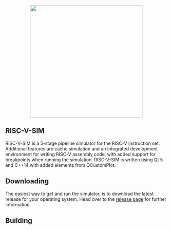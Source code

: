 <p align="center">
  <img src="https://github.com/mortbopet/02155-RISC-V-Sim/blob/master/resources/logo.png?raw=true" width="350">
</p>

## RISC-V-SIM
RISC-V-SIM is a 5-stage pipeline simulator for the RISC-V instruction set.
Additional features are cache simulation and an integrated development environment for writing RISC-V assembly code, with added support for breakpoints when running the simulation.
RISC-V-SIM is written using Qt 5 and C++14 with added elements from QCustomPlot.

## Downloading
The easiest way to get and run the simulator, is to download the latest release for your operating system. Head over to the
[release page](https://github.com/mortbopet/02155-RISC-V-Sim/releases) for further information.

## Building

